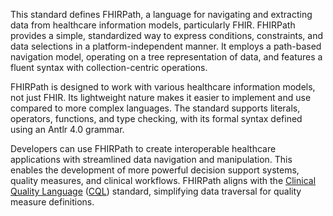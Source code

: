 This standard defines FHIRPath, a language for navigating and extracting data from healthcare information models, particularly FHIR. FHIRPath provides a simple, standardized way to express conditions, constraints, and data selections in a platform-independent manner. It employs a path-based navigation model, operating on a tree representation of data, and features a fluent syntax with collection-centric operations.

FHIRPath is designed to work with various healthcare information models, not just FHIR. Its lightweight nature makes it easier to implement and use compared to more complex languages. The standard supports literals, operators, functions, and type checking, with its formal syntax defined using an Antlr 4.0 grammar.

Developers can use FHIRPath to create interoperable healthcare applications with streamlined data navigation and manipulation. This enables the development of more powerful decision support systems, quality measures, and clinical workflows. FHIRPath aligns with the [Clinical Quality Language](https://build.fhir.org/ig/HL7/hl7.cql) ([CQL](https://build.fhir.org/ig/HL7/hl7.cql)) standard, simplifying data traversal for quality measure definitions.